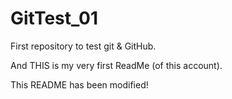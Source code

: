 # GitTest_01
First repository to test git &amp; GitHub.

And THIS is my very first ReadMe (of this account).

This README has been modified!
